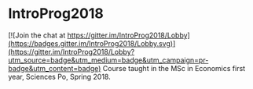 # IntroProg2018

[![Join the chat at https://gitter.im/IntroProg2018/Lobby](https://badges.gitter.im/IntroProg2018/Lobby.svg)](https://gitter.im/IntroProg2018/Lobby?utm_source=badge&utm_medium=badge&utm_campaign=pr-badge&utm_content=badge)
Course taught in the MSc in Economics first year, Sciences Po, Spring 2018.
